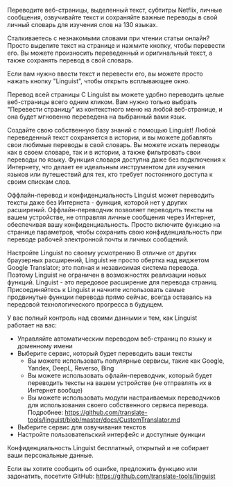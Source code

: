 Переводите веб-страницы, выделенный текст, субтитры Netflix, личные сообщения, озвучивайте текст и сохраняйте важные переводы в свой личный словарь для изучения слов на 130 языках.

Сталкиваетесь с незнакомыми словами при чтении статьи онлайн? Просто выделите текст на странице и нажмите кнопку, чтобы перевести его. Вы можете произносить переведенный и оригинальный текст, а также сохранять перевод в свой словарь.

Если вам нужно ввести текст и перевести его, вы можете просто нажать кнопку "Linguist", чтобы открыть всплывающее окно.

Перевод всей страницы
С Linguist вы можете удобно переводить целые веб-страницы всего одним кликом. Вам нужно только выбрать "Перевести страницу" из контекстного меню на любой веб-странице, и она будет мгновенно переведена на выбранный вами язык.

Создайте свою собственную базу знаний с помощью Linguist!
Любой переведенный текст сохраняется в истории, и вы можете добавлять свои любимые переводы в свой словарь. Вы можете искать переводы как в своем словаре, так и в истории, а также фильтровать свои переводы по языку. Функция словаря доступна даже без подключения к Интернету, что делает ее идеальным инструментом для изучения языков или путешествий для тех, кто требует постоянного доступа к своим спискам слов.

Оффлайн-перевод и конфиденциальность
Linguist может переводить тексты даже без Интернета - функция, которой нет у других расширений. Оффлайн-переводчик позволяет переводить тексты на вашем устройстве, не отправляя личные сообщения через Интернет, обеспечивая вашу конфиденциальность. Просто включите функцию на странице параметров, чтобы сохранить свою конфиденциальность при переводе рабочей электронной почты и личных сообщений.

Настройте Linguist по своему усмотрению
В отличие от других браузерных расширений, Linguist не просто обертка над виджетом Google Translator; это полная и независимая система перевода. Поэтому Linguist не ограничен в возможностях реализации новых функций. Linguist - это передовое расширение для перевода страниц. Присоединяйтесь к Linguist и начните использовать самые продвинутые функции перевода прямо сейчас, всегда оставаясь на передовой технологического прогресса в будущем.

У вас полный контроль над своими данными и тем, как Linguist работает на вас:

- Управляйте автоматическим переводом веб-страниц по языку и доменному имени
- Выберите сервис, который будет переводить ваши тексты
  - Вы можете использовать популярные сервисы, такие как Google, Yandex, DeepL, Reverso, Bing
  - Вы можете использовать офлайн-переводчик, который будет переводить тексты на вашем устройстве (не отправлять их в Интернет вообще)
  - Вы можете использовать модули настраиваемых переводчиков для использования своего собственного сервиса перевода. Подробнее: https://github.com/translate-tools/linguist/blob/master/docs/CustomTranslator.md
- Выберите сервис для озвучивания текстов
- Настройте пользовательский интерфейс и доступные функции

Конфиденциальность
Linguist бесплатный, открытый и не собирает ваши персональные данные.

Если вы хотите сообщить об ошибке, предложить функцию или задонатить, посетите GitHub: https://github.com/translate-tools/linguist